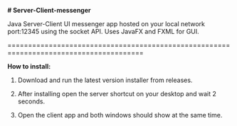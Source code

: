 **# Server-Client-messenger**

Java Server-Client UI messenger app hosted on your local network port:12345 using the socket API.
Uses JavaFX and FXML for GUI.

=======================================================================================

**How to install:**

1. Download and run the latest version installer from releases.

2. After installing open the server shortcut on your desktop and wait 2 seconds.

3. Open the client app and both windows should show at the same time.


